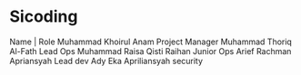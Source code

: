 # Sicoding

Name                      |         Role
Muhammad Khoirul Anam           Project Manager 
Muhammad Thoriq Al-Fath         Lead Ops 
Muhammad Raisa Qisti Raihan     Junior Ops
Arief Rachman Apriansyah        Lead dev
Ady Eka Apriliansyah            security
